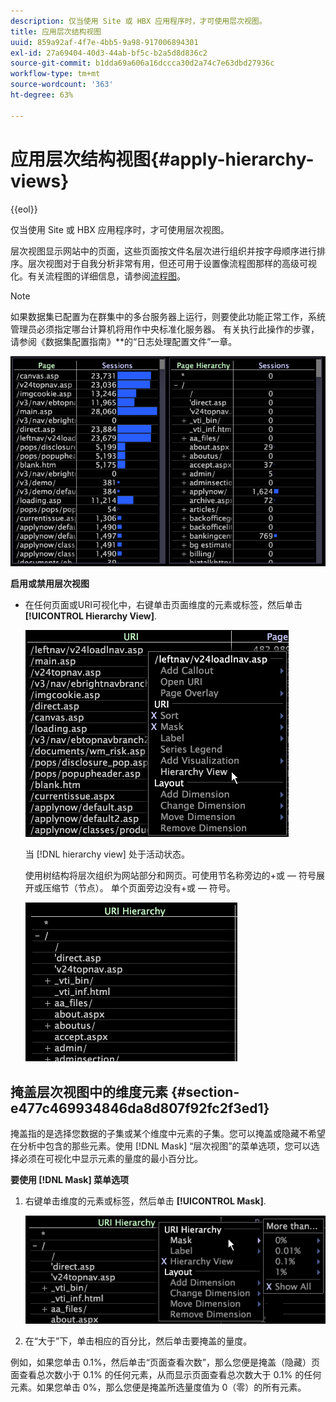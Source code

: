 ```yaml
---
description: 仅当使用 Site 或 HBX 应用程序时，才可使用层次视图。
title: 应用层次结构视图
uuid: 859a92af-4f7e-4bb5-9a98-917006894301
exl-id: 27a69404-40d3-44ab-bf5c-b2a5d8d836c2
source-git-commit: b1dda69a606a16dccca30d2a74c7e63dbd27936c
workflow-type: tm+mt
source-wordcount: '363'
ht-degree: 63%

---
```


# 应用层次结构视图{#apply-hierarchy-views}

{{eol}}

仅当使用 Site 或 HBX 应用程序时，才可使用层次视图。

层次视图显示网站中的页面，这些页面按文件名层次进行组织并按字母顺序进行排序。层次视图对于自我分析非常有用，但还可用于设置像流程图那样的高级可视化。有关流程图的详细信息，请参阅[流程图](../../../../home/c-get-started/c-analysis-vis/c-proc-maps/c-proc-maps.md#concept-880aee224404429785b733a4e80d275e)。

>[!NOTE]
>
>如果数据集已配置为在群集中的多台服务器上运行，则要使此功能正常工作，系统管理员必须指定哪台计算机将用作中央标准化服务器。 有关执行此操作的步骤，请参阅《数据集配置指南》**&#x200B;的“日志处理配置文件”一章。

![](assets/vis_Table_CompareHierarchy.png)

**启用或禁用层次视图**

* 在任何页面或URI可视化中，右键单击页面维度的元素或标签，然后单击 **[!UICONTROL Hierarchy View]**.

   ![](assets/mnu_Table_HierarchyView.png)

   当 [!DNL hierarchy view] 处于活动状态。

   使用树结构将层次组织为网站部分和网页。可使用节名称旁边的+或 — 符号展开或压缩节（节点）。 单个页面旁边没有+或 — 符号。

   ![](assets/vis_Table_HierarchyView_Expanded.png)

## 掩盖层次视图中的维度元素 {#section-e477c469934846da8d807f92fc2f3ed1}

掩盖指的是选择您数据的子集或某个维度中元素的子集。您可以掩盖或隐藏不希望在分析中包含的那些元素。使用 [!DNL Mask] “层次视图”的菜单选项，您可以选择必须在可视化中显示元素的量度的最小百分比。

**要使用 [!DNL Mask] 菜单选项**

1. 右键单击维度的元素或标签，然后单击 **[!UICONTROL Mask]**.

   ![](assets/mnu_Table_HierarchyView_Masking.png)

1. 在“大于”下，单击相应的百分比，然后单击要掩盖的量度。

例如，如果您单击 0.1%，然后单击“页面查看次数”，那么您便是掩盖（隐藏）页面查看总次数小于 0.1% 的任何元素，从而显示页面查看总次数大于 0.1% 的任何元素。如果您单击 0%，那么您便是掩盖所选量度值为 0（零）的所有元素。
